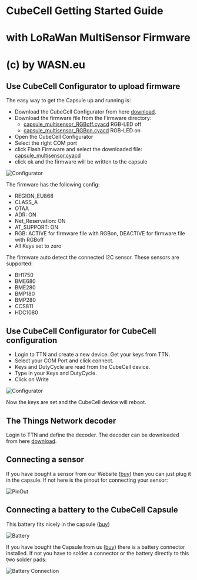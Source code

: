 # CubeCell Getting Started Guide
# with LoRaWan MultiSensor Firmware
# (c) by WASN.eu 


## Use CubeCell Configurator to upload firmware

The easy way to get the Capsule up and running is:

- Download the CubeCell Configurator from here [download](https://github.com/raystream/CubeCell_Getting_Started/raw/master/Configurator/CubeCellConfigurator.exe).
- Download the firmware file from the Firmware directory:
  * [capsule_multisensor_RGBoff.cyacd](https://github.com/raystream/CubeCell_Getting_Started/raw/master/Firmware/capsule_multisensor_RGBoff.cyacd) RGB-LED off
  * [capsule_multisensor_RGBon.cyacd](https://github.com/raystream/CubeCell_Getting_Started/raw/master/Firmware/capsule_multisensor_RGBoff.cyacd) RGB-LED on
- Open the CubeCell Configurator
- Select the right COM port
- click Flash Firmware and select the downloaded file: [capsule_multisensor.cyacd](https://github.com/raystream/CubeCell_Getting_Started/raw/master/Firmware/capsule_multisensor.cyacd)
- click ok and the firmware will be written to the capsule

![Configurator](https://github.com/raystream/CubeCell_Getting_Started/raw/master/images/Configurator.PNG)

The firmware has the following config:

- REGION_EU868
- CLASS_A
- OTAA
- ADR: ON
- Net_Reservation: ON
- AT_SUPPORT: ON
- RGB: ACTIVE for firmware file with RGBon, DEACTIVE for firmware file with RGBoff
- All Keys set to zero

The firmware auto detect the connected I2C sensor. These sensors are supported:

- BH1750   
- BME680 
- BME280 
- BMP180
- BMP280
- CCS811   
- HDC1080

## Use CubeCell Configurator for CubeCell configuration

- Login to TTN and create a new device. Get your keys from TTN.
- Select your COM Port and click connect.
- Keys and DutyCycle are read from the CubeCell device.
- Type in your Keys and DutyCycle.
- Click on Write

![Configurator](https://github.com/raystream/CubeCell_Getting_Started/raw/master/images/Configurator.PNG)

Now the keys are set and the CubeCell device will reboot.

## The Things Network decoder
Login to TTN and define the decoder. 
The decoder can be downloaded from here [download](https://github.com/raystream/CubeCell_Getting_Started/raw/master/TTN-Decoder/ttn-decode.js).

## Connecting a sensor

If you have bought a sensor from our Website ([buy](https://www.wasn.eu/c/sensoren)) then you can just plug it in the capsule.
If not here is the pinout for connecting your sensor:

![PinOut](https://github.com/raystream/CubeCell_Getting_Started/raw/master/images/Capsule_PinOut.PNG)

## Connecting a battery to the CubeCell Capsule

This battery fits nicely in the capsule ([buy](https://www.wasn.eu/p/akku-100mah-fuer-capsule))

![Battery](https://github.com/raystream/CubeCell_Getting_Started/raw/master/images/Battery.PNG)

If you have bought the Capsule from us ([buy](https://www.wasn.eu/p/cubecell-capsule)) there is a battery connector installed.
If not you have to solder a connector or the battery directly to this two solder pads:

![Battery Connection](https://github.com/raystream/CubeCell_Getting_Started/raw/master/images/Capsule_Battery.png)
